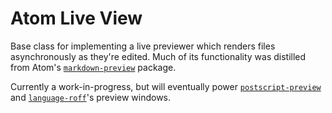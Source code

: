 Atom Live View
==============

Base class for implementing a live previewer which renders files asynchronously as they're edited.
Much of its functionality was distilled from Atom's [`markdown-preview`](https://github.com/atom/markdown-preview) package.

Currently a work-in-progress, but will eventually power
[`postscript-preview`](https://github.com/Alhadis/Atom-PostScriptPreview) and
[`language-roff`](https://github.com/Alhadis/language-roff)'s preview windows.
